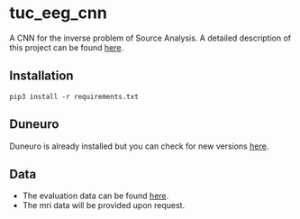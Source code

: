 # tuc_eeg_cnn
A CNN for the inverse problem of Source Analysis. A detailed description of this project can be found [here](https://dias.library.tuc.gr/view/92520?locale=en).

## Installation
```
pip3 install -r requirements.txt
```

## Duneuro
Duneuro is already installed but you can check for new versions [here](http://duneuro.org/).
## Data
* The evaluation data can be found [here](https://mega.nz/folder/MEpARDDD#C--DP9xXELbkvgi2EM7HGg).
* The mri data will be provided upon request.

